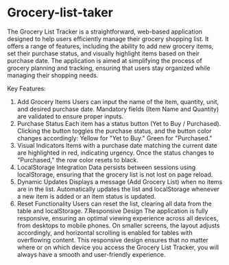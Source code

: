 # Grocery-list-taker


The Grocery List Tracker is a straightforward, web-based application designed to help users efficiently manage their grocery shopping list. It offers a range of features, including the ability to add new grocery items, set their purchase status, and visually highlight items based on their purchase date. The application is aimed at simplifying the process of grocery planning and tracking, ensuring that users stay organized while managing their shopping needs.

Key Features:
1. Add Grocery Items
Users can input the name of the item, quantity, unit, and desired purchase date.
Mandatory fields (Item Name and Quantity) are validated to ensure proper inputs.
2. Purchase Status
Each item has a status button (Yet to Buy / Purchased).
Clicking the button toggles the purchase status, and the button color changes accordingly:
Yellow for "Yet to Buy."
Green for "Purchased."
3. Visual Indicators
Items with a purchase date matching the current date are highlighted in red, indicating urgency.
Once the status changes to "Purchased," the row color resets to black.
4. LocalStorage Integration
Data persists between sessions using localStorage, ensuring that the grocery list is not lost on page reload.
5. Dynamic Updates
Displays a message (Add Grocery List) when no items are in the list.
Automatically updates the list and localStorage whenever a new item is added or an item status is updated.
6. Reset Functionality
Users can reset the list, clearing all data from the table and localStorage.
7.Responsive Design
The application is fully responsive, ensuring an optimal viewing experience across all devices, from desktops to mobile phones. On smaller screens, the layout adjusts accordingly, and horizontal scrolling is enabled for tables with overflowing content.
This responsive design ensures that no matter where or on which device you access the Grocery List Tracker, you will always have a smooth and user-friendly experience.

